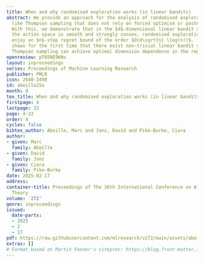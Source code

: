 ```yaml
---
title: When and why randomised exploration works (in linear bandits)
abstract: We provide an approach for the analysis of randomised exploration algorithms
  like Thompson sampling that does not rely on forced optimism or posterior inflation.
  With this, we demonstrate that in the $d$-dimensional linear bandit setting, when
  the action space is smooth and strongly convex, randomised exploration algorithms
  enjoy an $n$-step regret bound of the order $O(d\sqrt{n} \log(n))$.  Notably, this
  shows for the first time that there exist non-trivial linear bandit settings where
  Thompson sampling can achieve optimal dimension dependence in the regret.
openreview: pT05NE9KNs
layout: inproceedings
series: Proceedings of Machine Learning Research
publisher: PMLR
issn: 2640-3498
id: abeille25a
month: 0
tex_title: When and why randomised exploration works (in linear bandits)
firstpage: 4
lastpage: 22
page: 4-22
order: 4
cycles: false
bibtex_author: Abeille, Marc and Janz, David and Pike-Burke, Ciara
author:
- given: Marc
  family: Abeille
- given: David
  family: Janz
- given: Ciara
  family: Pike-Burke
date: 2025-02-17
address:
container-title: Proceedings of The 36th International Conference on Algorithmic Learning
  Theory
volume: '272'
genre: inproceedings
issued:
  date-parts:
  - 2025
  - 2
  - 17
pdf: https://raw.githubusercontent.com/mlresearch/v272/main/assets/abeille25a/abeille25a.pdf
extras: []
# Format based on Martin Fenner's citeproc: https://blog.front-matter.io/posts/citeproc-yaml-for-bibliographies/
---
```

